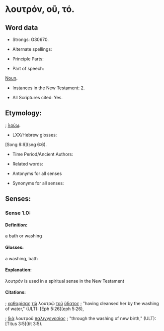# λουτρόν, οῦ, τό.

<!-- Status: S3=Needs2ndReview -->
<!-- Lexica used for edits: BDAG, FFM, LN, A-S -->

## Word data

* Strongs: G30670.

* Alternate spellings:



* Principle Parts: 


* Part of speech: 

[Noun](http://ugg.readthedocs.io/en/latest/noun.html).

* Instances in the New Testament: 2.

* All Scriptures cited: Yes.

## Etymology: 

; [λούω](../G30680/01.md).

* LXX/Hebrew glosses: 

[Song 6:6](sng 6:6).

* Time Period/Ancient Authors: 


* Related words: 

* Antonyms for all senses

* Synonyms for all senses: 


## Senses: 


### Sense  1.0: 

#### Definition: 

a bath or washing

#### Glosses: 

a washing, bath

#### Explanation: 

λουτρόν is used in a spiritual sense in the New Testament

#### Citations: 

; [καθαρίσας](../G25110/01.md) [τῷ](../G35880/01.md) λουτρῷ [τοῦ](../G35880/01.md) [ὕδατος](../G52040/01.md) 
; "having cleansed her by the washing of water," (ULT): [Eph 5:26](eph 5:26), 

; [διὰ](../G12230/01.md) λουτροῦ [παλιγγενεσίας](../G38240/01.md) 
; "through the washing of new birth," (ULT): [Titus 3:5](tit 3:5).